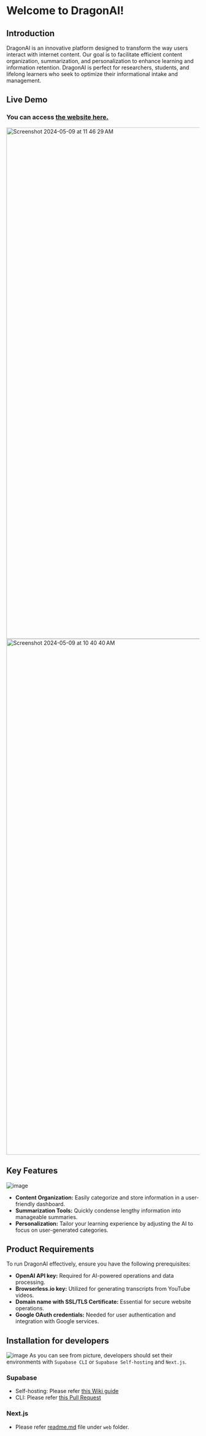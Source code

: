 # Welcome to DragonAI!
## Introduction
DragonAI is an innovative platform designed to transform the way users interact with internet content. Our goal is to facilitate efficient content organization, summarization, and personalization to enhance learning and information retention. DragonAI is perfect for researchers, students, and lifelong learners who seek to optimize their informational intake and management.

## Live Demo
### You can access [the website here.](https://www.dragonai.live/)
<img width="1335" alt="Screenshot 2024-05-09 at 11 46 29 AM" src="https://github.com/mlim-usfca/PersonalKnowledge/assets/66104189/9ede04e1-73b3-4ba4-8554-d2a6c2e894fa">
<img width="1347" alt="Screenshot 2024-05-09 at 10 40 40 AM" src="https://github.com/mlim-usfca/PersonalKnowledge/assets/66104189/07c52b6b-b823-4ff3-b5e3-513d6bb30294">



## Key Features
![image](https://github.com/mlim-usfca/PersonalKnowledge/assets/66104189/8e38a4e7-6a2a-4ebc-86ed-c3b2e4523f53)
- **Content Organization:** Easily categorize and store information in a user-friendly dashboard.
- **Summarization Tools:** Quickly condense lengthy information into manageable summaries.
- **Personalization:** Tailor your learning experience by adjusting the AI to focus on user-generated categories.

## Product Requirements
To run DragonAI effectively, ensure you have the following prerequisites:
- **OpenAI API key:** Required for AI-powered operations and data processing.
- **Browserless.io key:** Utilized for generating transcripts from YouTube videos.
- **Domain name with SSL/TLS Certificate:** Essential for secure website operations.
- **Google OAuth credentials:** Needed for user authentication and integration with Google services.

## Installation for developers 
![image](https://github.com/mlim-usfca/PersonalKnowledge/assets/66104189/d780bccc-82fe-465e-8164-341e65aaeb71)
As you can see from picture, developers should set their environments with `Supabase CLI` or `Supabase Self-hosting` and `Next.js`.
### Supabase
- Self-hosting: Please refer [this Wiki guide](https://github.com/mlim-usfca/PersonalKnowledge/wiki/%F0%9F%91%89-Project-Guide-for-developers-(branch:-dev))
- CLI: Please refer [this Pull Request](https://github.com/mlim-usfca/PersonalKnowledge/pull/14)
### Next.js
- Please refer [readme.md](https://github.com/mlim-usfca/PersonalKnowledge/tree/main/web) file under `web` folder.



